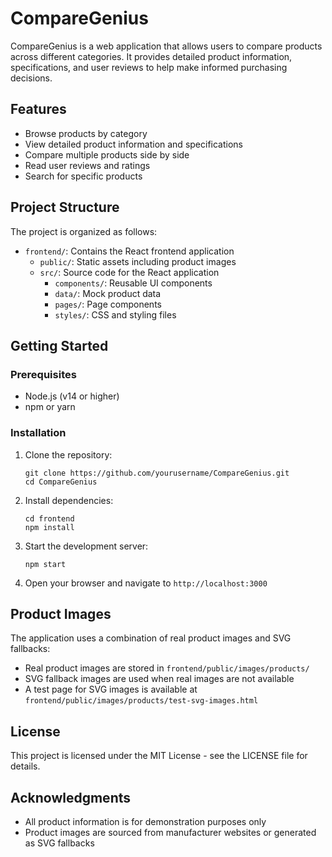 # CompareGenius

CompareGenius is a web application that allows users to compare products across different categories. It provides detailed product information, specifications, and user reviews to help make informed purchasing decisions.

## Features

- Browse products by category
- View detailed product information and specifications
- Compare multiple products side by side
- Read user reviews and ratings
- Search for specific products

## Project Structure

The project is organized as follows:

- `frontend/`: Contains the React frontend application
  - `public/`: Static assets including product images
  - `src/`: Source code for the React application
    - `components/`: Reusable UI components
    - `data/`: Mock product data
    - `pages/`: Page components
    - `styles/`: CSS and styling files

## Getting Started

### Prerequisites

- Node.js (v14 or higher)
- npm or yarn

### Installation

1. Clone the repository:
   ```
   git clone https://github.com/yourusername/CompareGenius.git
   cd CompareGenius
   ```

2. Install dependencies:
   ```
   cd frontend
   npm install
   ```

3. Start the development server:
   ```
   npm start
   ```

4. Open your browser and navigate to `http://localhost:3000`

## Product Images

The application uses a combination of real product images and SVG fallbacks:

- Real product images are stored in `frontend/public/images/products/`
- SVG fallback images are used when real images are not available
- A test page for SVG images is available at `frontend/public/images/products/test-svg-images.html`

## License

This project is licensed under the MIT License - see the LICENSE file for details.

## Acknowledgments

- All product information is for demonstration purposes only
- Product images are sourced from manufacturer websites or generated as SVG fallbacks
